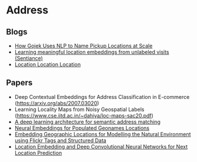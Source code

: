 # Address

## Blogs

* [How Gojek Uses NLP to Name Pickup Locations at Scale](https://blog.gojekengineering.com/how-gojek-uses-nlp-to-name-pickup-locations-at-scale-ffdb249d1433)
* [Learning meaningful location embeddings from unlabeled visits (Sentiance)](https://www.sentiance.com/2018/01/29/unlabeled-visits/)
* [Location Location Location](https://towardsdatascience.com/location-location-location-ec2cc8a223b1)


## Papers

* Deep Contextual Embeddings for Address Classification in E-commerce (https://arxiv.org/abs/2007.03020)
* Learning Locality Maps from Noisy Geospatial Labels (https://www.cse.iitd.ac.in/~dahiya/loc-maps-sac20.pdf)
* [A deep learning architecture for semantic address matching](https://www.researchgate.net/publication/336510907_A_deep_learning_architecture_for_semantic_address_matching)
* [Neural Embeddings for Populated Geonames Locations](https://iswc2017.semanticweb.org/wp-content/uploads/papers/MainProceedings/371.pdf)
* [Embedding Geographic Locations for Modelling the Natural Environment using Flickr Tags and Structured Data](http://orca.cf.ac.uk/119323/1/ECIR2019.pdf)
* [Location Embedding and Deep Convolutional Neural Networks for Next Location Prediction](https://hal.archives-ouvertes.fr/hal-02357778/document)

<!--
## Unrelated

* Myntra AI (https://deepai.org/organization/myntra)
* Netflix Tech Blog (https://netflixtechblog.com/)
* Facebook Engineering (https://engineering.fb.com/)
  + ML Applications @FB (https://engineering.fb.com/category/ml-applications/)
    - [How ML Powers FB's News Feed Ranking Algorithm](https://engineering.fb.com/2021/01/26/ml-applications/news-feed-ranking/)
    - [Self-supervised Learning](https://ai.facebook.com/blog/self-supervised-learning-the-dark-matter-of-intelligence)
* Tree-Transformer (https://arxiv.org/abs/1908.00449)
-->
